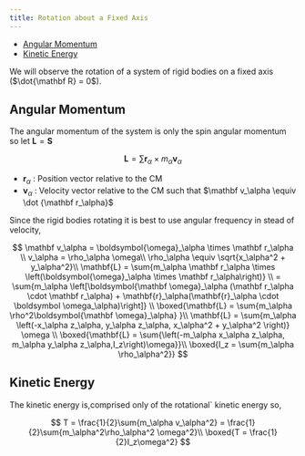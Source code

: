 ```yaml
---
title: Rotation about a Fixed Axis
---
```


<!-- TOC -->

- [Angular Momentum](#angular-momentum)
- [Kinetic Energy](#kinetic-energy)

<!-- /TOC -->

We will observe the rotation of a system of rigid bodies on a fixed axis ($\dot{\mathbf R} = 0$). 

## Angular Momentum

The angular momentum of the system is only the spin angular momentum so let $\mathbf L = \mathbf S$

$$ \mathbf L = \sum{\mathbf r_\alpha \times m_\alpha \mathbf v_\alpha} $$

* $\mathbf r_\alpha$ : Position vector relative to the CM
* $\mathbf v_\alpha$ : Velocity vector relative to the CM such that $\mathbf v_\alpha \equiv \dot {\mathbf r_\alpha}$

Since the rigid bodies rotating it is best to use angular frequency in stead of velocity,

$$ \mathbf v_\alpha = \boldsymbol{\omega}_\alpha \times \mathbf r_\alpha \\
v_\alpha = \rho_\alpha \omega\\
\rho_\alpha \equiv \sqrt{x_\alpha^2 + y_\alpha^2}\\
\mathbf{L} = \sum{m_\alpha \mathbf r_\alpha \times \left(\boldsymbol{\omega}_\alpha \times \mathbf r_\alpha\right)} \\
= \sum{m_\alpha \left[\boldsymbol{\mathbf \omega}_\alpha (\mathbf r_\alpha \cdot \mathbf r_\alpha) + \mathbf{r}_\alpha(\mathbf{r}_\alpha \cdot \boldsymbol \omega_\alpha)\right]}  \\
\boxed{\mathbf{L} = \sum{m_\alpha \rho^2\boldsymbol{\mathbf \omega}_\alpha}  }\\
\mathbf{L} = \sum{m_\alpha \left(-x_\alpha z_\alpha,  y_\alpha z_\alpha, x_\alpha^2 + y_\alpha^2 \right)}  \omega \\
\boxed{\mathbf{L} = \sum{\left(-m_\alpha x_\alpha z_\alpha, m_\alpha y_\alpha z_\alpha,I_z\right)\omega}}\\
\boxed{I_z = \sum{m_\alpha \rho_\alpha^2}}
$$

## Kinetic Energy

The kinetic energy is,comprised only of the rotational` kinetic energy so,

$$
T = \frac{1}{2}\sum{m_\alpha v_\alpha^2} = \frac{1}{2}\sum{m_\alpha^2\rho_\alpha^2 \omega^2}\\
\boxed{T = \frac{1}{2}I_z\omega^2}
$$